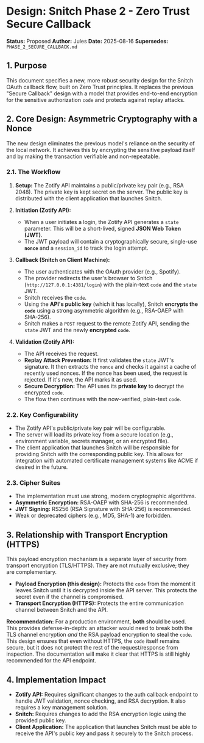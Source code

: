 # Design: Snitch Phase 2 - Zero Trust Secure Callback

**Status:** Proposed
**Author:** Jules
**Date:** 2025-08-16
**Supersedes:** `PHASE_2_SECURE_CALLBACK.md`

## 1. Purpose

This document specifies a new, more robust security design for the Snitch OAuth callback flow, built on Zero Trust principles. It replaces the previous "Secure Callback" design with a model that provides end-to-end encryption for the sensitive authorization `code` and protects against replay attacks.

## 2. Core Design: Asymmetric Cryptography with a Nonce

The new design eliminates the previous model's reliance on the security of the local network. It achieves this by encrypting the sensitive payload itself and by making the transaction verifiable and non-repeatable.

### 2.1. The Workflow

1.  **Setup:** The Zotify API maintains a public/private key pair (e.g., RSA 2048). The private key is kept secret on the server. The public key is distributed with the client application that launches Snitch.

2.  **Initiation (Zotify API):**
    *   When a user initiates a login, the Zotify API generates a `state` parameter. This will be a short-lived, signed **JSON Web Token (JWT)**.
    *   The JWT payload will contain a cryptographically secure, single-use **`nonce`** and a `session_id` to track the login attempt.

3.  **Callback (Snitch on Client Machine):**
    *   The user authenticates with the OAuth provider (e.g., Spotify).
    *   The provider redirects the user's browser to Snitch (`http://127.0.0.1:4381/login`) with the plain-text `code` and the `state` JWT.
    *   Snitch receives the `code`.
    *   Using the **API's public key** (which it has locally), Snitch **encrypts the `code`** using a strong asymmetric algorithm (e.g., RSA-OAEP with SHA-256).
    *   Snitch makes a `POST` request to the remote Zotify API, sending the `state` JWT and the newly **encrypted `code`**.

4.  **Validation (Zotify API):**
    *   The API receives the request.
    *   **Replay Attack Prevention:** It first validates the `state` JWT's signature. It then extracts the `nonce` and checks it against a cache of recently used nonces. If the nonce has been used, the request is rejected. If it's new, the API marks it as used.
    *   **Secure Decryption:** The API uses its **private key** to decrypt the encrypted `code`.
    *   The flow then continues with the now-verified, plain-text `code`.

### 2.2. Key Configurability
- The Zotify API's public/private key pair will be configurable.
- The server will load its private key from a secure location (e.g., environment variable, secrets manager, or an encrypted file).
- The client application that launches Snitch will be responsible for providing Snitch with the corresponding public key. This allows for integration with automated certificate management systems like ACME if desired in the future.

### 2.3. Cipher Suites
- The implementation must use strong, modern cryptographic algorithms.
- **Asymmetric Encryption:** RSA-OAEP with SHA-256 is recommended.
- **JWT Signing:** RS256 (RSA Signature with SHA-256) is recommended.
- Weak or deprecated ciphers (e.g., MD5, SHA-1) are forbidden.

## 3. Relationship with Transport Encryption (HTTPS)

This payload encryption mechanism is a separate layer of security from transport encryption (TLS/HTTPS). They are not mutually exclusive; they are complementary.

-   **Payload Encryption (this design):** Protects the `code` from the moment it leaves Snitch until it is decrypted inside the API server. This protects the secret even if the channel is compromised.
-   **Transport Encryption (HTTPS):** Protects the entire communication channel between Snitch and the API.

**Recommendation:** For a production environment, **both** should be used. This provides defense-in-depth: an attacker would need to break both the TLS channel encryption *and* the RSA payload encryption to steal the `code`. This design ensures that even without HTTPS, the `code` itself remains secure, but it does not protect the rest of the request/response from inspection. The documentation will make it clear that HTTPS is still highly recommended for the API endpoint.

## 4. Implementation Impact
- **Zotify API:** Requires significant changes to the auth callback endpoint to handle JWT validation, nonce checking, and RSA decryption. It also requires a key management solution.
- **Snitch:** Requires changes to add the RSA encryption logic using the provided public key.
- **Client Application:** The application that launches Snitch must be able to receive the API's public key and pass it securely to the Snitch process.
